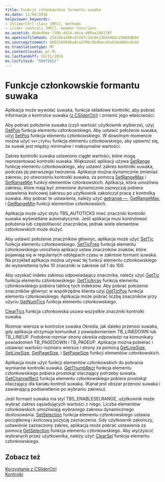 ```yaml
---
title: Funkcje członkowskie formantu suwaka
ms.date: 11/04/2016
helpviewer_keywords:
- CSliderCtrl class [MFC], methods
- slider controls [MFC], member functions
ms.assetid: dbde49ee-7306-4d14-a6ce-d09aa198178f
ms.openlocfilehash: 25414b1d98c87c67c1dc8e13bb44bdc25869db94
ms.sourcegitcommit: 6052185696adca270bc9bdbec45a626dd89cdcdd
ms.translationtype: MT
ms.contentlocale: pl-PL
ms.lasthandoff: 10/31/2018
ms.locfileid: "50472651"
---
```

# <a name="slider-control-member-functions"></a>Funkcje członkowskie formantu suwaka

Aplikacja może wywołać suwaka, funkcje składowe kontrolki, aby pobrać informacje o kontrolce suwaka ([z CSliderCtrl](../mfc/reference/csliderctrl-class.md)) i zmienić jego właściwości.

Aby pobrać położenie suwaka (czyli wartość użytkownik wybierze), użyj [GetPos](../mfc/reference/csliderctrl-class.md#getpos) funkcja elementu członkowskiego. Aby ustawić położenie suwaka, użyj [SetPos](../mfc/reference/csliderctrl-class.md#setpos) funkcja elementu członkowskiego. W dowolnym momencie można użyć `VerifyPos` funkcja elementu członkowskiego, aby upewnić się, że suwak jest między minimalne i maksymalne wartości.

Zakres kontrolki suwaka ustawiono ciągłe wartości, które mogą reprezentować kontrolki suwaka. Większość aplikacji używa [SetRange](../mfc/reference/csliderctrl-class.md#setrange) funkcję elementu członkowskiego, aby ustawić zakres kontrolki suwaka, podczas jej pierwszego tworzenia. Aplikacje można dynamicznie zmieniać zakresu, po utworzeniu kontrolki suwaka, za pomocą [SetRangeMax](../mfc/reference/csliderctrl-class.md#setrangemax) i [SetRangeMin](../mfc/reference/csliderctrl-class.md#setrangemin) funkcji elementów członkowskich. Aplikacja, która umożliwia zakresu, które mają być zmienione dynamicznie zazwyczaj pobiera ustawienia końcowej zakresu po użytkownik zakończył pracę z kontrolką suwaka. Aby pobrać te ustawienia, należy użyć [getrange —](../mfc/reference/csliderctrl-class.md#getrange), [GetRangeMax](../mfc/reference/csliderctrl-class.md#getrangemax), i [GetRangeMin](../mfc/reference/csliderctrl-class.md#getrangemin) funkcji elementów członkowskich.

Aplikacja może użyć stylu TBS_AUTOTICKS mieć znaczniki kontrolki suwaka wyświetlane automatycznie. Jeśli aplikacja musi kontrolować położenia lub częstotliwość znaczników, jednak wiele elementów członkowskich może służyć.

Aby ustawić położenie znaczników głównyc, aplikacja może użyć [SetTic](../mfc/reference/csliderctrl-class.md#settic) funkcja elementu członkowskiego. [SetTicFreq](../mfc/reference/csliderctrl-class.md#setticfreq) funkcja elementu członkowskiego umożliwia aplikacji ustaw znaczników znaków, które pojawiają się w regularnych odstępach czasu w zakresie formant suwaka. Na przykład aplikacja można używać tej funkcji elementu członkowskiego do wyświetlenia tylko 10 znaczniki w zakresie od 1 do 100.

Aby uzyskać indeks zakresu odpowiadający znacznika, należy użyć [GetTic](../mfc/reference/csliderctrl-class.md#gettic) funkcja elementu członkowskiego. [GetTicArray](../mfc/reference/csliderctrl-class.md#getticarray) funkcja elementu członkowskiego pobiera tablicę tych indeksów. Aby pobrać położenie znaczników głównyc w współrzędne klienta użyj [GetTicPos](../mfc/reference/csliderctrl-class.md#getticpos) funkcja elementu członkowskiego. Aplikacja może pobrać liczbę znaczników przy użyciu [GetNumTics](../mfc/reference/csliderctrl-class.md#getnumtics) funkcja elementu członkowskiego.

[ClearTics](../mfc/reference/csliderctrl-class.md#cleartics) funkcja członkowska usuwa wszystkie znaczniki kontrolki suwaka.

Rozmiar wiersza w kontrolce suwaka Określa, jak daleko przenosi suwaka, gdy aplikacja otrzymuje komunikat z powiadomieniem TB_LINEDOWN lub TB_LINEUP. Podobnie rozmiar strony określa odpowiedzi na komunikaty powiadomień TB_PAGEDOWN i TB_PAGEUP. Aplikacje można pobierać i ustawiać wartości rozmiaru wiersza i strony za pomocą [GetLineSize](../mfc/reference/csliderctrl-class.md#getlinesize), [SetLineSize](../mfc/reference/csliderctrl-class.md#setlinesize), [GetPageSize](../mfc/reference/csliderctrl-class.md#getpagesize), i [SetPageSize](../mfc/reference/csliderctrl-class.md#setpagesize) funkcji elementów członkowskich.

Aplikacja może użyć funkcji elementów członkowskich do pobrania wymiarów kontrolki suwaka. [GetThumbRect](../mfc/reference/csliderctrl-class.md#getthumbrect) funkcja elementu członkowskiego pobiera prostokąt otaczający potrzeby suwaka. [GetChannelRect](../mfc/reference/csliderctrl-class.md#getchannelrect) funkcja elementu członkowskiego pobiera prostokąt otaczający dla kanału kontroli suwaka. (Kanał jest obszar przenosi suwaka i zawierającą podświetlenie po wybraniu zakresu).

Jeśli formant suwaka ma styl TBS_ENABLESELRANGE, użytkownik może wybrać zakres sąsiadujących wartości z niego. Liczba elementów członkowskich umożliwiają wybranego zakresu dynamicznego dostosowania. [SetSelection](../mfc/reference/csliderctrl-class.md#setselection) funkcja elementu członkowskiego ustawia początkową i końcową pozycję zaznaczenia. Gdy użytkownik zakończy, ustawienie zaznaczony zakres, aplikacja może pobrać ustawienia za pomocą [GetSelection](../mfc/reference/csliderctrl-class.md#getselection) funkcja elementu członkowskiego. Aby wyczyścić wybranych przez użytkownika, należy użyć [ClearSel](../mfc/reference/csliderctrl-class.md#clearsel) funkcja elementu członkowskiego.

## <a name="see-also"></a>Zobacz też

[Korzystanie z CSliderCtrl](../mfc/using-csliderctrl.md)<br/>
[Kontrolki](../mfc/controls-mfc.md)

